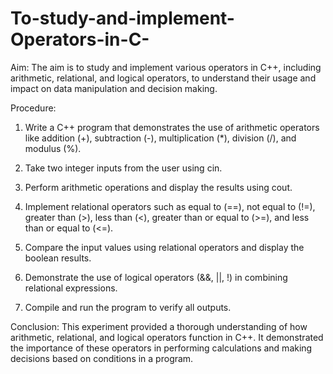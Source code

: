 # To-study-and-implement-Operators-in-C-

Aim: The aim is to study and implement various operators in C++, including arithmetic, relational, and logical operators, to understand their usage and impact on data manipulation and decision making.

Procedure:

  1) Write a C++ program that demonstrates the use of arithmetic operators like addition (+), subtraction (-), multiplication (*), division (/), and modulus (%).

  2) Take two integer inputs from the user using cin.

  3) Perform arithmetic operations and display the results using cout.

  4) Implement relational operators such as equal to (==), not equal to (!=), greater than (>), less than (<), greater than or equal to (>=), and less than or equal to (<=).

  5) Compare the input values using relational operators and display the boolean results.

  6) Demonstrate the use of logical operators (&&, ||, !) in combining relational expressions.

  7) Compile and run the program to verify all outputs.

Conclusion: This experiment provided a thorough understanding of how arithmetic, relational, and logical operators function in C++. It demonstrated the importance of these operators in performing calculations and making decisions based on conditions in a program.
